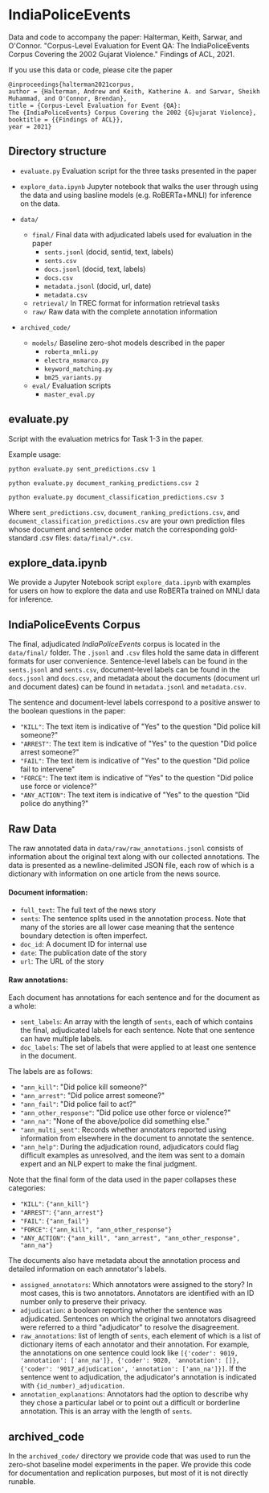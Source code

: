 # IndiaPoliceEvents

Data and code to accompany the paper: Halterman, Keith, Sarwar, and O'Connor. "Corpus-Level Evaluation for Event QA:
The IndiaPoliceEvents Corpus Covering the 2002 Gujarat Violence." Findings of ACL, 2021. 

If you use this data or code, please cite the paper 

```
@inproceedings{halterman2021corpus,
author = {Halterman, Andrew and Keith, Katherine A. and Sarwar, Sheikh Muhammad, and O'Connor, Brendan}, 
title = {Corpus-Level Evaluation for Event {QA}:
The {IndiaPoliceEvents} Corpus Covering the 2002 {G}ujarat Violence},
booktitle = {{Findings of ACL}},
year = 2021}
```

## Directory structure 

- `evaluate.py` Evaluation script for the three tasks presented in the paper
- `explore_data.ipynb` Jupyter notebook that walks the user through using the data and using basline models (e.g. RoBERTa+MNLI) for inference on the data. 
- `data/`
    - `final/` Final data with adjudicated labels used for evaluation in the paper 
        - `sents.jsonl` (docid, sentid, text, labels)
        - `sents.csv`
        - `docs.jsonl` (docid, text, labels)
        - `docs.csv`
        - `metadata.jsonl` (docid, url, date)
        - `metadata.csv`
    - `retrieval/` In TREC format for information retrieval tasks
    - `raw/` Raw data with the complete annotation information 
    
- `archived_code/`
    - `models/` Baseline zero-shot models described in the paper 
        - `roberta_mnli.py`
        - `electra_msmarco.py`
        - `keyword_matching.py`
        - `bm25_variants.py`
    - `eval/` Evaluation scripts 
        - `master_eval.py`

## evaluate.py
Script with the evaluation metrics for Task 1-3 in the paper. 

Example usage: 
```
python evaluate.py sent_predictions.csv 1

python evaluate.py document_ranking_predictions.csv 2

python evaluate.py document_classification_predictions.csv 3
```
Where `sent_predictions.csv`, `document_ranking_predictions.csv`, and `document_classification_predictions.csv` are your own prediction files whose document and sentence order match the corresponding gold-standard .csv files: `data/final/*.csv`.

## explore_data.ipynb

We provide a Jupyter Notebook script `explore_data.ipynb` with examples for users on how to explore the data and use RoBERTa trained on MNLI data for inference. 

## IndiaPoliceEvents Corpus 

The final, adjudicated *IndiaPoliceEvents* corpus is located in the `data/final/` folder. The `.jsonl` and `.csv` files hold the same data in different formats for user convenience. Sentence-level labels can be found in the `sents.jsonl` and `sents.csv`, document-level labels can be found in the `docs.jsonl` and `docs.csv`, and metadata about the documents (document url and document dates) can be found in `metadata.jsonl` and `metadata.csv`. 

The sentence and document-level labels correspond to a positive answer to the boolean questions in the paper: 

- `"KILL"`: The text item is indicative of "Yes" to the question "Did police kill someone?"
- `"ARREST"`: The text item is indicative of "Yes" to the question "Did police arrest someone?"
- `"FAIL"`: The text item is indicative of "Yes" to the question "Did police fail to intervene"
- `"FORCE"`: The text item is indicative of "Yes" to the question "Did police use force or violence?"
- `"ANY_ACTION"`: The text item is indicative of "Yes" to the question "Did police do anything?"

## Raw Data 

The raw annotated data in `data/raw/raw_annotations.jsonl` consists of information about the original text along with our collected annotations. The data is presented as a newline-delimited JSON file, each row of which is a dictionary with information on one article from the news source.

#### Document information:

- `full_text`: The full text of the news story  
- `sents`: The sentence splits used in the annotation process. Note that many of the stories are all lower case meaning that the sentence boundary detection is often imperfect.  
- `doc_id`: A document ID for internal use   
- `date`: The publication date of the story  
- `url`: The URL of the story 

#### Raw annotations:

Each document has annotations for each sentence and for the document as a whole:

- `sent_labels`: An array with the length of `sents`, each of which contains the final, adjudicated labels for each sentence. Note that one sentence can have multiple labels.  
- `doc_labels`: The set of labels that were applied to at least one sentence in the document. 

The labels are as follows:

- `"ann_kill"`: "Did police kill someone?"
- `"ann_arrest"`: "Did police arrest someone?"
- `"ann_fail"`: "Did police fail to act?"
- `"ann_other_response"`: "Did police use other force or violence?"
- `"ann_na"`: "None of the above/police did something else."
- `"ann_multi_sent"`: Records whether annotators reported using information from elsewhere in the document to annotate the sentence.
- `"ann_help"`: During the adjudication round, adjudicators could flag difficult examples as unresolved, and the item was sent to a domain expert and an NLP expert to make the final judgment.  

Note that the final form of the data used in the paper collapses these categories:

- `"KILL"`: `{"ann_kill"}`
- `"ARREST"`: `{"ann_arrest"}`
- `"FAIL"`: `{"ann_fail"}`
- `"FORCE"`: `{"ann_kill", "ann_other_response"}`
- `"ANY_ACTION"`: `{"ann_kill", "ann_arrest", "ann_other_response", "ann_na"}`

The documents also have metadata about the annotation process and detailed information on each annotator's labels.

- `assigned_annotators`: Which annotators were assigned to the story? In most cases, this is two annotators. Annotators are identified with an ID number only to preserve their privacy.  
- `adjudication`: a boolean reporting whether the sentence was adjudicated. Sentences on which the original two annotators disagreed were referred to a third "adjudicator" to resolve the disagreement.
- `raw_annotations`: list of length of `sents`, each element of which is a list of dictionary items of each annotator and their annotation. For example, the annotations on one sentence could look like `[{'coder': 9019, 'annotation': ['ann_na']}, {'coder': 9020, 'annotation': []}, {'coder': '9017_adjudication', 'annotation': ['ann_na']}]`. If the sentence went to adjudication, the adjudicator's annotation is indicated with `{id_number)_adjudication`.  
- `annotation_explanations`: Annotators had the option to describe why they chose a particular label or to point out a difficult or borderline annotation. This is an array with the length of `sents`. 


## archived_code

In the `archived_code/` directory we provide code that was used to run the zero-shot baseline model experiments in the paper. We provide this code for documentation and replication purposes, but most of it is not directly runable. 



